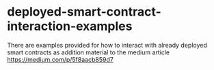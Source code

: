 # deployed-smart-contract-interaction-examples
There are examples provided for how to interact with already deployed smart contracts as addition material to the medium article https://medium.com/p/5f8aacb859d7

